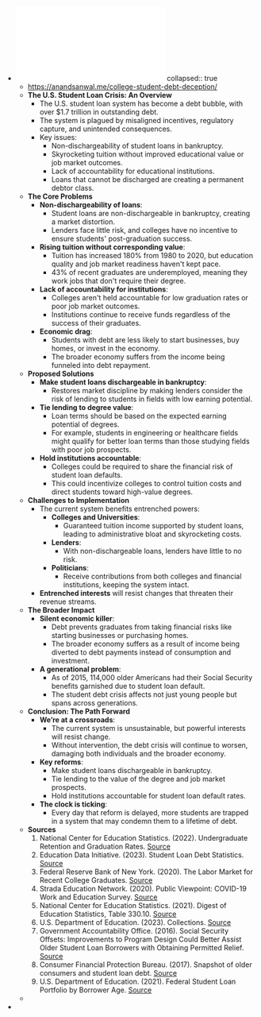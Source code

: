 - ![Degrees of deception_ How America’s universities became debt factories – Anand Sanwal.pdf](../assets/Degrees_of_deception_How_America’s_universities_became_debt_factories_–_Anand_Sanwal_1726332735766_0.pdf)
  collapsed:: true
	- https://anandsanwal.me/college-student-debt-deception/
	- **The U.S. Student Loan Crisis: An Overview**
		- The U.S. student loan system has become a debt bubble, with over $1.7 trillion in outstanding debt.
		- The system is plagued by misaligned incentives, regulatory capture, and unintended consequences.
		- Key issues:
			- Non-dischargeability of student loans in bankruptcy.
			- Skyrocketing tuition without improved educational value or job market outcomes.
			- Lack of accountability for educational institutions.
			- Loans that cannot be discharged are creating a permanent debtor class.
	- **The Core Problems**
		- **Non-dischargeability of loans**:
			- Student loans are non-dischargeable in bankruptcy, creating a market distortion.
			- Lenders face little risk, and colleges have no incentive to ensure students' post-graduation success.
		- **Rising tuition without corresponding value**:
			- Tuition has increased 180% from 1980 to 2020, but education quality and job market readiness haven't kept pace.
			- 43% of recent graduates are underemployed, meaning they work jobs that don't require their degree.
		- **Lack of accountability for institutions**:
			- Colleges aren't held accountable for low graduation rates or poor job market outcomes.
			- Institutions continue to receive funds regardless of the success of their graduates.
		- **Economic drag**:
			- Students with debt are less likely to start businesses, buy homes, or invest in the economy.
			- The broader economy suffers from the income being funneled into debt repayment.
	- **Proposed Solutions**
		- **Make student loans dischargeable in bankruptcy**:
			- Restores market discipline by making lenders consider the risk of lending to students in fields with low earning potential.
		- **Tie lending to degree value**:
			- Loan terms should be based on the expected earning potential of degrees.
			- For example, students in engineering or healthcare fields might qualify for better loan terms than those studying fields with poor job prospects.
		- **Hold institutions accountable**:
			- Colleges could be required to share the financial risk of student loan defaults.
			- This could incentivize colleges to control tuition costs and direct students toward high-value degrees.
	- **Challenges to Implementation**
		- The current system benefits entrenched powers:
			- **Colleges and Universities**:
				- Guaranteed tuition income supported by student loans, leading to administrative bloat and skyrocketing costs.
			- **Lenders**:
				- With non-dischargeable loans, lenders have little to no risk.
			- **Politicians**:
				- Receive contributions from both colleges and financial institutions, keeping the system intact.
		- **Entrenched interests** will resist changes that threaten their revenue streams.
	- **The Broader Impact**
		- **Silent economic killer**:
			- Debt prevents graduates from taking financial risks like starting businesses or purchasing homes.
			- The broader economy suffers as a result of income being diverted to debt payments instead of consumption and investment.
		- **A generational problem**:
			- As of 2015, 114,000 older Americans had their Social Security benefits garnished due to student loan default.
			- The student debt crisis affects not just young people but spans across generations.
	- **Conclusion: The Path Forward**
		- **We’re at a crossroads**:
			- The current system is unsustainable, but powerful interests will resist change.
			- Without intervention, the debt crisis will continue to worsen, damaging both individuals and the broader economy.
		- **Key reforms**:
			- Make student loans dischargeable in bankruptcy.
			- Tie lending to the value of the degree and job market prospects.
			- Hold institutions accountable for student loan default rates.
		- **The clock is ticking**:
			- Every day that reform is delayed, more students are trapped in a system that may condemn them to a lifetime of debt.
	- **Sources**
	    1. National Center for Education Statistics. (2022). Undergraduate Retention and Graduation Rates. [Source](https://nces.ed.gov/programs/coe/indicator/ctr)
	    2. Education Data Initiative. (2023). Student Loan Debt Statistics. [Source](https://educationdata.org/student-loan-debt-statistics)
	    3. Federal Reserve Bank of New York. (2020). The Labor Market for Recent College Graduates. [Source](https://www.newyorkfed.org/research/college-labor-market/college-labor-market_underemployment_rates.html)
	    4. Strada Education Network. (2020). Public Viewpoint: COVID-19 Work and Education Survey. [Source](https://www.stradaeducation.org/wp-content/uploads/2020/12/Report-December-21-2020.pdf)
	    5. National Center for Education Statistics. (2021). Digest of Education Statistics, Table 330.10. [Source](https://nces.ed.gov/programs/digest/d21/tables/dt21_330.10.asp)
	    6. U.S. Department of Education. (2023). Collections. [Source](https://studentaid.gov/manage-loans/default/collections)
	    7. Government Accountability Office. (2016). Social Security Offsets: Improvements to Program Design Could Better Assist Older Student Loan Borrowers with Obtaining Permitted Relief. [Source](https://www.gao.gov/assets/gao-17-45.pdf)
	    8. Consumer Financial Protection Bureau. (2017). Snapshot of older consumers and student loan debt. [Source](https://files.consumerfinance.gov/f/documents/201701_cfpb_OA-Student-Loan-Snapshot.pdf)
	    9. U.S. Department of Education. (2021). Federal Student Loan Portfolio by Borrower Age. [Source](https://studentaid.gov/data-center/student/portfolio)
	-
-